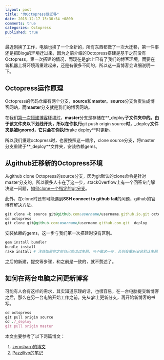 ```yaml
---
layout: post
title: "为Octopress做迁移"
date: 2015-12-17 15:30:54 +0800
comments: true
categories: Octopress
published: true
---
```

最近刚换了工作，电脑也换了一个全新的，所有东西都做了一次大迁移，第一件事还是把Blog的环境迁过来，因为之前介绍的Octopress搭建是基于之前没有Octopress，第一次搭建的情况，而现在是git上已有了我们的博客环境，而要在新机器上将环境再重建起来，还是有很多不同的，所以这一篇博客会详细说明一下。

<!--more-->

## Octopress运作原理

Octopress的代码仓库有两个分支，**source**和**master**。**source**分支负责生成博客网站，而**master**分支就是我们的博客网站。

在我们[第一次搭建博客环境时](http://lucifer1988.github.io/blog/2014/02/13/hello-world-octopressfa-bu-wen-zhang-bu-zou/)，**master**分支是存储在**_deploy**子文件夹中的。由于该文件夹以下划线开头，所以在你执行**git push origin source**时，**_deploy**文件夹是被ignored，它只会在你执行**rake deploy**时更新。

所以我们重建octopress时，也要按照这一顺序，clone source分支，将master分支重建于**_deploy**文件夹，安装依赖gems。

## 从github迁移新的Octopress环境

从github clone Octopress的source分支，因为git默认的clone命令是针对master分支的，所以很多人卡在了这一步，stackOverflow上有一个回答专门解决这一问题，[如何clone一个指定的git分支](http://stackoverflow.com/questions/1911109/clone-a-specific-git-branch)。

此外，在clone时还有可能遇到**SSH connect to github fail**的问题，github的官博有[解决方法](https://help.github.com/articles/updating-credentials-from-the-osx-keychain/)。

```ruby
git clone -b source git@github.com:username/username.github.io.git octopress 
cd octopress
git clone git@github.com:username/username.github.com.git _deploy
```

安装依赖的gems，这一步与我们第一次搭建时没有区别。

```ruby
gem install bundler
bundle install
rake install # 注意如果你之前自己修改过主题，可不做这一步，否则会重新安装默认主题
```

之后的新建，提交等步骤，和之前是一致的，就不赘述了。

## 如何在两台电脑之间更新博客

可能有人会有这样的需求，其实知道原理的话，也很容易，在一台电脑提交新博客之后，那么在另一台电脑开始工作之前，先从git上更新分支，再开始新博客的书写。

```ruby
cd octopress
git pull origin source
cd ./_deploy
git pull origin master
```

本文主要参考了以下两篇博文：

1. [zerosharp的博文](http://blog.zerosharp.com/clone-your-octopress-to-blog-from-two-places/)
2. [Pazzilivo的笔记](https://github.com/Pazzilivo/Notes/blob/master/Git/octopress.md)




